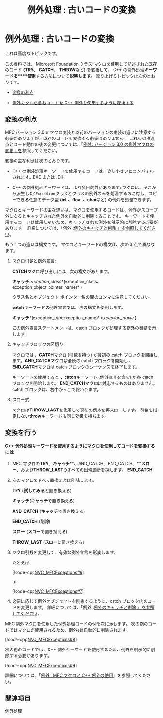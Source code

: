﻿---
title: '例外処理 : 古いコードの変換'
ms.date: 08/27/2018
helpviewer_keywords:
- converting exceptions [MFC]
- exception objects [MFC]
- conversions [MFC], code written with MFC macros
- keywords [MFC], macros
- macrosv, C++ keywords
- exception objects [MFC], deleting
- CException class [MFC], deleting CException class objects
- exceptions [MFC], converting
- exceptions [MFC], deleting exception objects
- catch blocks [MFC], delimiting
- exception handling [MFC], converting exceptions
ms.assetid: bd3ac3b3-f3ce-4fdd-a168-a2cff13ed796
ms.openlocfilehash: 330f66b1f46542082637645ad53da016b434d4a2
ms.sourcegitcommit: c123cc76bb2b6c5cde6f4c425ece420ac733bf70
ms.translationtype: MT
ms.contentlocale: ja-JP
ms.lasthandoff: 04/14/2020
ms.locfileid: "81372013"
---
# <a name="exceptions-converting-from-mfc-exception-macros"></a>例外処理 : 古いコードの変換

これは高度なトピックです。

この資料では、 Microsoft Foundation クラス マクロを使用して記述された既存のコード **(TRY、** **CATCH**、 **THROW**など) を変換して、 C++ の例外処理**キーワードを****使用**する方法について**説明します。** 取り上げるトピックは次のとおりです。

- [変換の利点](#_core_advantages_of_converting)

- [例外マクロを含むコードを C++ 例外を使用するように変換する](#_core_doing_the_conversion)

## <a name="advantages-of-converting"></a><a name="_core_advantages_of_converting"></a>変換の利点

MFC バージョン 3.0 のマクロ実装と以前のバージョンの実装の違いに注意する必要がありますが、既存のコードを変換する必要はありません。 これらの相違点とコード動作の後の変更については、「[例外: バージョン 3.0 の例外マクロの変更」を](../mfc/exceptions-changes-to-exception-macros-in-version-3-0.md)参照してください。

変換の主な利点は次のとおりです。

- C++ の例外処理キーワードを使用するコードは、少し小さいにコンパイルされます。EXE または .Dll。

- C++ の例外処理キーワードは、より多目的性があります: マクロは、そこから派生した`CException`クラスとクラスの例外のみを処理するのに対し、コピーできる任意のデータ型 **(int** **、float** **、char**など) の例外を処理できます。

マクロとキーワードの主な違いは、マクロを使用するコードは、例外がスコープ外になるとキャッチされた例外を自動的に削除することです。 キーワードを使用するコードは使用しないため、キャッチされた例外を明示的に削除する必要があります。 詳細については、「例外 :[例外のキャッチと削除 」を参照してください](../mfc/exceptions-catching-and-deleting-exceptions.md)。

もう 1 つの違いは構文です。 マクロとキーワードの構文は、次の 3 点で異なります。

1. マクロ引数と例外宣言:

   **CATCH**マクロ呼び出しには、次の構文があります。

   **キャッチ***exception_class**(exception_class、exception_object_pointer_name)* **)**

   クラス名とオブジェクト ポインター名の間のコンマに注意してください。

   **catch**キーワードの例外宣言では、次の構文を使用します。

   **キャッチ***(exception_typeexception_name)* *exception_name* **)**

   この例外宣言ステートメントは、catch ブロックが処理する例外の種類を示します。

2. キャッチブロックの区切り:

   マクロでは **、CATCH**マクロ (引数を持つ) が最初の catch ブロックを開始します。**AND_CATCH**マクロは後続の catch ブロックを開始し **、END_CATCH**マクロは catch ブロックのシーケンスを終了します。

   キーワードを使用すると **、catch**キーワード (例外宣言を含む) が各 catch ブロックを開始します。 **END_CATCH**マクロに対応するものはありません。catch ブロックは、右中かっこで終わります。

3. スロー式:

   マクロは**THROW_LAST**を使用して現在の例外を再スローします。 引数を指定しない**throw**キーワードも同じ効果を持ちます。

## <a name="doing-the-conversion"></a><a name="_core_doing_the_conversion"></a>変換を行う

#### <a name="to-convert-code-using-macros-to-use-the-c-exception-handling-keywords"></a>C++ 例外処理キーワードを使用するようにマクロを使用してコードを変換するには

1. MFC マクロの**TRY**、**キャッチ****、AND_CATCH、END_CATCH、****スロー**、および**THROW_LAST**のすべての出現箇所を探します。 **END_CATCH**

2. 次のマクロをすべて置換または削除します。

   **TRY** (**試してみる**と置き換える)

   **キャッチ**(**キャッチ**で置き換える)

   **AND_CATCH** (**キャッチ**で置き換える)

   **END_CATCH** (削除)

   **スロー** (**スロー**で置き換える)

   **THROW_LAST** (**スロー**に置き換える)

3. マクロ引数を変更して、有効な例外宣言を形成します。

   たとえば、

   [!code-cpp[NVC_MFCExceptions#6](../mfc/codesnippet/cpp/exceptions-converting-from-mfc-exception-macros_1.cpp)]

   to

   [!code-cpp[NVC_MFCExceptions#7](../mfc/codesnippet/cpp/exceptions-converting-from-mfc-exception-macros_2.cpp)]

4. 必要に応じて例外オブジェクトを削除するように、catch ブロック内のコードを変更します。 詳細については、「例外 :[例外のキャッチと削除 」を参照してください](../mfc/exceptions-catching-and-deleting-exceptions.md)。

MFC 例外マクロを使用した例外処理コードの例を次に示します。 次の例のコードではマクロが使用されるため、例外`e`は自動的に削除されます。

[!code-cpp[NVC_MFCExceptions#8](../mfc/codesnippet/cpp/exceptions-converting-from-mfc-exception-macros_3.cpp)]

次の例のコードでは、C++ 例外キーワードを使用するため、例外を明示的に削除する必要があります。

[!code-cpp[NVC_MFCExceptions#9](../mfc/codesnippet/cpp/exceptions-converting-from-mfc-exception-macros_4.cpp)]

詳細については、「[例外 : MFC マクロと C++ 例外の使用](../mfc/exceptions-using-mfc-macros-and-cpp-exceptions.md)」を参照してください。

## <a name="see-also"></a>関連項目

[例外処理](../mfc/exception-handling-in-mfc.md)<br/>
